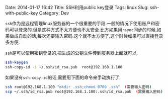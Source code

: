 Date: 2014-01-17 16:42
Title: SSH利用public key登录
Tags: linux
Slug: ssh-with-public-key
Category: Dev


`ssh`作为是远程管理linux服务器的一个很重要的手段.一般的情况下使用账户和密码可以登录的.但是这种方式不太方便也不太安全.比方如果用`rsync`同步的时候,如果做成自动的话,每次还要输入密码.这个就不太方便了.这个时候如果可以直接登录多方便.

`ssh`是可以使用密钥登录的.把生成的公钥文件传到服务器上面就可以.

```bash
ssh-keygen
ssh-copy-id -i ~/.ssh/id_rsa.pub  root@192.168.1.100

```
如果没有`ssh-copy-id`的话,需要用下面的命令来手动执行了.
```bash
ssh root@192.168.1.100 "mkdir .ssh;chmod 0700 .ssh"  (需要输入密码)
scp ~/.ssh/id_rsa.pub root@192.168.1.100:.ssh/id_rsa.pub  (需要输入密码)
```
